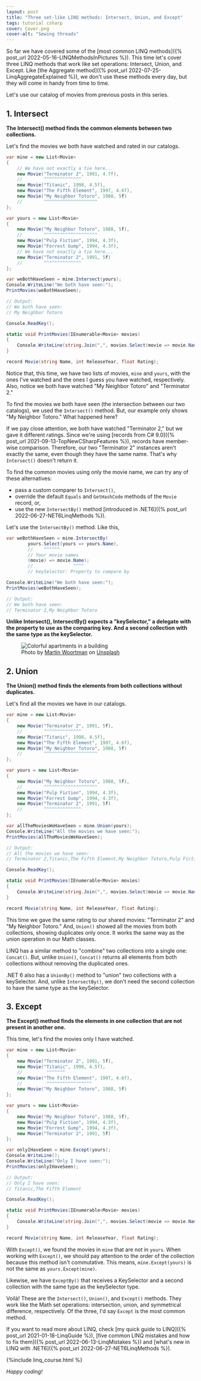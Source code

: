 ```yaml
---
layout: post
title: "Three set-like LINQ methods: Intersect, Union, and Except"
tags: tutorial csharp
cover: Cover.png
cover-alt: "Sewing threads" 
---
```


So far we have covered some of the [most common LINQ methods]({% post_url 2022-05-16-LINQMethodsInPictures %}). This time let's cover three LINQ methods that work like set operations: Intersect, Union, and Except. Like [the Aggregate method]({% post_url 2022-07-25-LinqAggregateExplained %}), we don't use these methods every day, but they will come in handy from time to time.

Let's use our catalog of movies from previous posts in this series.

## 1. Intersect

**The Intersect() method finds the common elements between two collections.**

Let's find the movies we both have watched and rated in our catalogs.

```csharp
var mine = new List<Movie>
{
    // We have not exactly a tie here...
    new Movie("Terminator 2", 1991, 4.7f),
    //        ^^^^^^^^^^^^^^
    new Movie("Titanic", 1998, 4.5f),
    new Movie("The Fifth Element", 1997, 4.6f),
    new Movie("My Neighbor Totoro", 1988, 5f)
    //        ^^^^^^^^^^^^^^^^^^^^
};

var yours = new List<Movie>
{
    new Movie("My Neighbor Totoro", 1988, 5f),
    //        ^^^^^^^^^^^^^^^^^^^^
    new Movie("Pulp Fiction", 1994, 4.3f),
    new Movie("Forrest Gump", 1994, 4.3f),
    // We have not exactly a tie here...
    new Movie("Terminator 2", 1991, 5f)
    //        ^^^^^^^^^^^^^^
};

var weBothHaveSeen = mine.Intersect(yours);
Console.WriteLine("We both have seen:");
PrintMovies(weBothHaveSeen);

// Output:
// We both have seen:
// My Neighbor Totoro

Console.ReadKey();

static void PrintMovies(IEnumerable<Movie> movies)
{
    Console.WriteLine(string.Join(",", movies.Select(movie => movie.Name)));
}

record Movie(string Name, int ReleaseYear, float Rating);
```

Notice that, this time, we have two lists of movies, `mine` and `yours`, with the ones I've watched and the ones I guess you have watched, respectively. Also, notice we both have watched "My Neighbor Totoro" and "Terminator 2."

To find the movies we both have seen (the intersection between our two catalogs), we used the `Intersect()` method. But, our example only shows "My Neighbor Totoro." What happened here?

If we pay close attention, we both have watched "Terminator 2," but we gave it different ratings. Since we're using [records from C# 9.0]({% post_url 2021-09-13-TopNewCSharpFeatures %}), records have member-wise comparison. Therefore, our two "Terminator 2" instances aren't exactly the same, even though they have the same name. That's why `Intersect()` doesn't return it.

To find the common movies using only the movie name, we can try any of these alternatives:

* pass a custom comparer to `Intersect()`,
* override the default `Equals` and `GetHashCode` methods of the `Movie` record, or,
* use the new `IntersectBy()` method [introduced in .NET6]({% post_url 2022-06-27-NET6LinqMethods %}).

Let's use the `IntersectBy()` method. Like this,

```csharp
var weBothHaveSeen = mine.IntersectBy(
        yours.Select(yours => yours.Name),
        //    ^^^^^^
        // Your movie names
        (movie) => movie.Name);
        //               ^^^^
        // keySelector: Property to compare by

Console.WriteLine("We both have seen:");
PrintMovies(weBothHaveSeen);

// Output:
// We both have seen:
// Terminator 2,My Neighbor Totoro
```

**Unlike Intersect(), IntersectBy() expects a "keySelector," a delegate with the property to use as the comparing key. And a second collection with the same type as the keySelector.**

<figure>
<img src="https://images.unsplash.com/photo-1569003280089-4f68b6367743?crop=entropy&cs=tinysrgb&fit=crop&fm=jpg&h=400&ixid=MnwxfDB8MXxyYW5kb218MHx8fHx8fHx8MTY2MDYwNDQxMA&ixlib=rb-1.2.1&q=80&utm_campaign=api-credit&utm_medium=referral&utm_source=unsplash_source&w=600" alt="Colorful apartments in a building" />

<figcaption>Photo by <a href="https://unsplash.com/@martfoto1?utm_source=unsplash&utm_medium=referral&utm_content=creditCopyText">Martin Woortman</a> on <a href="https://unsplash.com/s/photos/boxes?utm_source=unsplash&utm_medium=referral&utm_content=creditCopyText">Unsplash</a></figcaption>
</figure>

## 2. Union

**The Union() method finds the elements from both collections without duplicates.**

Let's find all the movies we have in our catalogs.

```csharp
var mine = new List<Movie>
{
    new Movie("Terminator 2", 1991, 5f),
    //        ^^^^^^^^^^^^^^
    new Movie("Titanic", 1998, 4.5f),
    new Movie("The Fifth Element", 1997, 4.6f),
    new Movie("My Neighbor Totoro", 1988, 5f)
    //        ^^^^^^^^^^^^^^^^^^^^
};

var yours = new List<Movie>
{
    new Movie("My Neighbor Totoro", 1988, 5f),
    //        ^^^^^^^^^^^^^^^^^^^^
    new Movie("Pulp Fiction", 1994, 4.3f),
    new Movie("Forrest Gump", 1994, 4.3f),
    new Movie("Terminator 2", 1991, 5f)
    //        ^^^^^^^^^^^^^^
};

var allTheMoviesWeHaveSeen = mine.Union(yours);
Console.WriteLine("All the movies we have seen:");
PrintMovies(allTheMoviesWeHaveSeen);

// Output:
// All the movies we have seen:
// Terminator 2,Titanic,The Fifth Element,My Neighbor Totoro,Pulp Fiction,Forrest Gump

Console.ReadKey();

static void PrintMovies(IEnumerable<Movie> movies)
{
    Console.WriteLine(string.Join(",", movies.Select(movie => movie.Name)));
}

record Movie(string Name, int ReleaseYear, float Rating);
```

This time we gave the same rating to our shared movies: "Terminator 2" and "My Neighbor Totoro." And, `Union()` showed all the movies from both collections, showing duplicates only once. It works the same way as the union operation in our Math classes.

LINQ has a similar method to "combine" two collections into a single one: `Concat()`. But, unlike `Union()`, `Concat()` returns all elements from both collections without removing the duplicated ones.

.NET 6 also has a `UnionBy()` method to "union" two collections with a keySelector. And, unlike `IntersectBy()`, we don't need the second collection to have the same type as the keySelector.

## 3. Except

**The Except() method finds the elements in one collection that are not present in another one.**

This time, let's find the movies only I have watched.

```csharp
var mine = new List<Movie>
{
    new Movie("Terminator 2", 1991, 5f),
    new Movie("Titanic", 1998, 4.5f),
    //         ^^^^^^^
    new Movie("The Fifth Element", 1997, 4.6f),
    //         ^^^^^^^^^^^^^^^^^
    new Movie("My Neighbor Totoro", 1988, 5f)
};

var yours = new List<Movie>
{
    new Movie("My Neighbor Totoro", 1988, 5f),
    new Movie("Pulp Fiction", 1994, 4.3f),
    new Movie("Forrest Gump", 1994, 4.3f),
    new Movie("Terminator 2", 1991, 5f)
};

var onlyIHaveSeen = mine.Except(yours);
Console.WriteLine();
Console.WriteLine("Only I have seen:");
PrintMovies(onlyIHaveSeen);

// Output:
// Only I have seen:
// Titanic,The Fifth Element

Console.ReadKey();

static void PrintMovies(IEnumerable<Movie> movies)
{
    Console.WriteLine(string.Join(",", movies.Select(movie => movie.Name)));
}

record Movie(string Name, int ReleaseYear, float Rating);
```

With `Except()`, we found the movies in `mine` that are not in `yours`. When working with `Except()`, we should pay attention to the order of the collection because this method isn't commutative. This means, `mine.Except(yours)` is not the same as `yours.Except(mine)`.

Likewise, we have `ExceptBy()` that receives a KeySelector and a second collection with the same type as the keySelector type.

Voilà! These are the `Intersect()`, `Union()`, and `Except()` methods. They work like the Math set operations: intersection, union, and symmetrical difference, respectively. Of the three, I'd say `Except` is the most common method.

If you want to read more about LINQ, check [my quick guide to LINQ]({% post_url 2021-01-18-LinqGuide %}), [five common LINQ mistakes and how to fix them]({% post_url 2022-06-13-LinqMistakes %}) and [what's new in LINQ with .NET6]({% post_url 2022-06-27-NET6LinqMethods %}).

{%include linq_course.html %}

_Happy coding!_